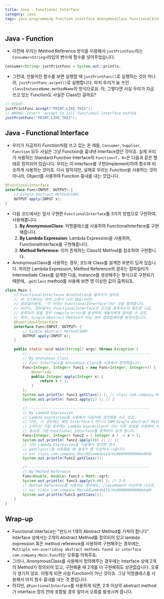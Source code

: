 ```yaml
---
title: Java - Functional Interface
category: java
tags: java programming function interface AnonymousClass FunctionalInterface
---
```


## Java - Function

- 이전에 우리는 Method Reference 방식을 이용해서 `justPrintFunc`라는 `Consumer<String>`타입의 변수에 함수를 넣어주었습니다.

```java
Consumer<String> justPrintFunc = System.out::println;
```

- 그런데, 만들어진 함수를 보면 실행할 때 `justPrintFunc()`로 실행하는 것이 아니라, `justPrintFunc.accpet()`로 실행합니다. 마치 우리가 늘 쓰던 `classInstanceName.methodName`의 방식으로요. 아, 그렇다면 사실 우리가 지금 쓰고 있는 Function도 사실은 Class인 걸까요?

```java
// RIGHT
justPrintFunc.accept("PRINT_LIKE_THIS");
// WRONG: Insert .accept to call functional interface method
justPrintFunc("PRINT_LIKE_THIS");
```

## Java - Functional Interface

- 우리가 지금까지 Function처럼 쓰고 있는 온 애들, `Consumer`, `Supplier`, `Function` 모두 사실은 그냥 Function을 흉내낸 Interface였던 것이죠. 실제 우리가 사용하는 Standard Function Interface의 `Function<T, R>`은 다음과 같은 형태로 정의되어 있습니다. 우리는 이 Interface를 구현(Implement)하여 함수와 비슷하게 사용하는 것이죠. 다시 말하지만, 실제로 우리는 Function을 사용하는 것이 아니라, Object를 사용하여 Function 흉내를 내는 것입니다.

```java
@FunctionalInterface
interface Func<INPUT, OUTPUT> {
    // Single Abstract Method(SAM)
    OUTPUT apply(INPUT x);
}
```

- 다음 코드에서는 앞서 구현한 `FunctionalInterface`를 3가지 방법으로 구현하여, 사용해봅니다.
  1. **By AnonymousClass**: 익명클래스를 사용하여 FunctionalInterface를 구현해줍니다.
  2. **By Lambda Expression**: Lambda Expression을 사용하여, FunctionalInterface를 구현해줍니다. 
  3. **Method Reference**: 이미 존재하는 Class의 Method를 참조하여 구현합니다.
- AnonymousClass를 사용하는 경우, 코드에 Class를 설계한 부분이 담겨 있습니다. 하지만 Lambda Expression, Method Reference의 경우는 컴파일러가 Intermediate Class를 설계한 다음, Instance를 생성해주는 형식으로 구현되기 때문에, `.getClass` method를 사용해 보면 영 이상한 값이 출력되죠.

```java
class Main {
    // FunctionalInterfacea Annotation을 붙여주지 않아도
    // 본 코드에서는 딱히 오류가 나지 않습니다만,
    // 컴파일러에게, "이 아이는 FunctionalInterface"라는 것을 알려줍니다.
    // 따라서, 컴파일러는 FunctionalInterface의 조건을 충족하는지 확인한 다음,
    // 충족히지 않을 경우 compile-error를 발생하여 개발자에게 알려줄 수 있죠.
    // 특히, Single Abstract Method가 아닐 경우 컴파일에러를 발생시킵니다.
    @FunctionalInterface
    interface Func<INPUT, OUTPUT> {
        // Single Abstract Method(SAM)
        OUTPUT apply(INPUT x);
    }

    public static void main(String[] args) throws Exception {
        //--------------------------------------------------------
        // By Anonymous Class
        // Func Interface를 Anonymous Class를 사용해서 정의해줍니다.
        Func<Integer, Integer> func1 = new Func<Integer, Integer>() {
            @Override
            public Integer apply(Integer x) {
                return x + 1;
            }
        };
        System.out.println( func1.getClass() ); // class com.company.Main$1
        System.out.println( func1.apply(1) ); // 2

        //--------------------------------------------------------
        // By Lambda Expression
        // Lambda expression을 사용해서 다음처럼 정의해줄 수도 있죠.
        // 다만, 이 경우에는 해당 Interface가 반드시 SAM(Single Abstract Method)여야 합니다.
        // 2개이상 가질 경우에는 Lambda Expression이 아닌 다른 방법을 사용해야 하고, 
        // 동시에 그럼 Functional Interface를 충족하지 않게 됩니다.
        Func<Integer, Integer> func2 = ( Integer x ) -> x + 1;
        System.out.println( func2.apply(10) ); // 11
        // 다만 Lambda Expression을 사용해서 정의한 경우
        // getClass()를 사용했을 때 결과가 좀 이상하게 나옵니다.
        // ex) class com.company.Main$$Lambda$14/0x0000000800b8d840
        System.out.println(func2.getClass());

        //--------------------------------------------------------
        // By Method Reference
        Func<Double, Double> func3 = Math::sqrt;
        System.out.println( func3.apply(9.00) ); // 3.0
        // Method Reference를 사용하는 경우에도, className이 이상하게 나오죠.
        // ex) class com.company.Main$$Lambda$15/0x0000000800b8da60
        System.out.println(func3.getClass());
    }
}
```

## Wrap-up

- Functional Interface는 "반드시 1개의 Abstract Method를 가져야 합니다". Interface 상에서는 2개의 Abstract Method를 정의되어 있고 lambda expression 혹은 method reference를 사용하여  구현해주는 경우에는, `Multiple non-overriding abstract methods found in interface com.company.Main.Func`라는 오류를 띄워주죠.
- 그러나, AnonymousClass를 사용해서 정의해주는 경우에는 Interface 상에 2개의 Method가 정의되어 있고, 구현해줄 때 2개를 다 구현해줘도 상관없습니다. 오류가 생기지 않죠. 이렇게 되면 사실 Function이 아닌 것이죠. 그냥 익명클래스를 사용해서 마치 함수 흉내를 내는 것 뿐입니다.
- 하지만, `@FunctionalInterface`를 사용하게 되면, 2개 이상의 abstract method가 interface 정의 안에 포함될 경우 알아서 오류를 발생시켜 줍니다.
